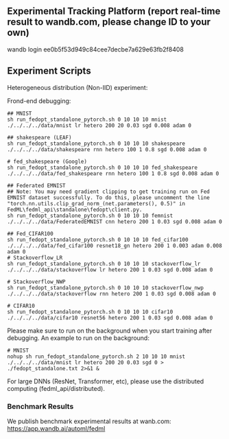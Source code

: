 ## Experimental Tracking Platform (report real-time result to wandb.com, please change ID to your own)
wandb login ee0b5f53d949c84cee7decbe7a629e63fb2f8408


## Experiment Scripts
Heterogeneous distribution (Non-IID) experiment:

Frond-end debugging:
``` 
## MNIST
sh run_fedopt_standalone_pytorch.sh 0 10 10 10 mnist ./../../../data/mnist lr hetero 200 20 0.03 sgd 0.008 adam 0

## shakespeare (LEAF)
sh run_fedopt_standalone_pytorch.sh 0 10 10 10 shakespeare ./../../../data/shakespeare rnn hetero 100 1 0.8 sgd 0.008 adam 0

# fed_shakespeare (Google)
sh run_fedopt_standalone_pytorch.sh 0 10 10 10 fed_shakespeare ./../../../data/fed_shakespeare rnn hetero 100 1 0.8 sgd 0.008 adam 0

## Federated EMNIST
## Note: You may need gradient clipping to get training run on Fed EMNIST dataset successfully. To do this, please uncomment the line "torch.nn.utils.clip_grad_norm_(net.parameters(), 0.5)" in FedML\fedml_api\standalone\fedopt\client.py.
sh run_fedopt_standalone_pytorch.sh 0 10 10 10 femnist ./../../../data/FederatedEMNIST cnn hetero 200 1 0.03 sgd 0.008 adam 0

## Fed_CIFAR100
sh run_fedopt_standalone_pytorch.sh 0 10 10 10 fed_cifar100 ./../../../data/fed_cifar100 resnet18_gn hetero 200 1 0.003 adam 0.008 adam 0
# Stackoverflow_LR
sh run_fedopt_standalone_pytorch.sh 0 10 10 10 stackoverflow_lr ./../../../data/stackoverflow lr hetero 200 1 0.03 sgd 0.008 adam 0

# Stackoverflow_NWP
sh run_fedopt_standalone_pytorch.sh 0 10 10 10 stackoverflow_nwp ./../../../data/stackoverflow rnn hetero 200 1 0.03 sgd 0.008 adam 0

# CIFAR10
sh run_fedopt_standalone_pytorch.sh 0 10 10 10 cifar10 ./../../../data/cifar10 resnet56 hetero 200 1 0.03 sgd 0.008 adam 0
```

Please make sure to run on the background when you start training after debugging. An example to run on the background:
``` 
# MNIST
nohup sh run_fedopt_standalone_pytorch.sh 2 10 10 10 mnist ./../../../data/mnist lr hetero 200 20 0.03 sgd 0 > ./fedopt_standalone.txt 2>&1 &
```

For large DNNs (ResNet, Transformer, etc), please use the distributed computing (fedml_api/distributed). 


### Benchmark Results
We publish benchmark experimental results at wanb.com: \
https://app.wandb.ai/automl/fedml
